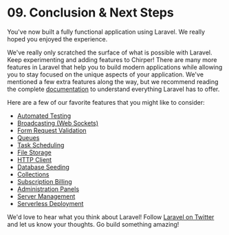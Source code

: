 # <b>09.</b> Conclusion & Next Steps

You've now built a fully functional application using Laravel. We really hoped you enjoyed the experience.

We've really only scratched the surface of what is possible with Laravel. Keep experimenting and adding features to Chirper! There are many more features in Laravel that help you to build modern applications while allowing you to stay focused on the unique aspects of your application. We've mentioned a few extra features along the way, but we recommend reading the complete [documentation](https://laravel.com/docs) to understand everything Laravel has to offer.

Here are a few of our favorite features that you might like to consider:

-   [Automated Testing](https://laravel.com/docs/testing)
-   [Broadcasting (Web Sockets)](https://laravel.com/docs/broadcasting)
-   [Form Request Validation](https://laravel.com/docs/validation#form-request-validation)
-   [Queues](https://laravel.com/docs/queues)
-   [Task Scheduling](https://laravel.com/docs/scheduling)
-   [File Storage](https://laravel.com/docs/filesystem)
-   [HTTP Client](https://laravel.com/docs/http-client)
-   [Database Seeding](https://laravel.com/docs/seeding)
-   [Collections](https://laravel.com/docs/collections)
-   [Subscription Billing](https://spark.laravel.com/?ref=bootcamp.laravel.com)
-   [Administration Panels](https://nova.laravel.com/?ref=bootcamp.laravel.com)
-   [Server Management](https://forge.laravel.com/?ref=bootcamp.laravel.com)
-   [Serverless Deployment](https://vapor.laravel.com/?ref=bootcamp.laravel.com)

We'd love to hear what you think about Laravel! Follow [Laravel on Twitter](https://twitter.com/laravelphp) and let us know your thoughts. Go build something amazing!
